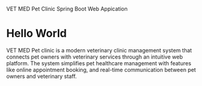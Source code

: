 VET MED Pet Clinic Spring Boot Web Appication

<div class="container">
  <h1>Hello World</h1>
</div>

VET MED Pet clinic  is a modern veterinary clinic management system that connects pet owners with veterinary services through an intuitive web platform. The system simplifies pet healthcare management with features like online appointment booking,  and real-time communication between pet owners and veterinary staff.
